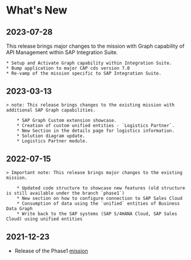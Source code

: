 # What's New

## 2023-07-28

This release brings major changes to the mission with Graph capability of API Management within SAP Integration Suite.

    * Setup and Activate Graph capability within Integration Suite.
    * Bump application to major CAP cds version 7.0
    * Re-vamp of the mission specific to SAP Integration Suite.

## 2023-03-13

    > note: This release brings changes to the existing mission with additional SAP Graph capabilities.

        * SAP Graph Custom extension showcase.
        * Creation of custom unified entities - `Logistics Partner`.
        * New Section in the details page for logistics information.
        * Solution diagram update.
        * Logistics Partner module.

## 2022-07-15

    > Important note: This release brings major changes to the existing mission.

        * Updated code structure to showcase new features (old structure is still available under the branch `phase1`)
        * New section on how to configure connection to SAP Sales Cloud
        * Consumption of data using the `unified` entities of Business Data Graph
        * Write back to the SAP systems (SAP S/4HANA Cloud, SAP Sales Cloud) using unified entities

## 2021-12-23

   * Release of the Phase1 [mission](https://discovery-center.cloud.sap/missiondetail/3702/3745/)